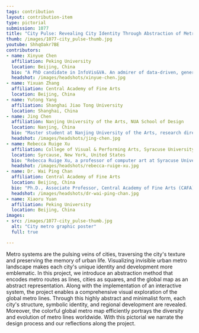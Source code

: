 ```yaml
---
tags: contribution
layout: contribution-item
type: pictorial
submission: 1077
title: "City Pulse: Revealing City Identity Through Abstraction of Metro Lines"
thumb: /images/1077-city_pulse-thumb.jpg
youtube: ShhqOakr7BE
contributors: 
- name: Xinyue Chen
  affiliation: Peking University
  location: Beijing, China
  bio: "A PhD candidate in InfoVis&VA. An admirer of data-driven, generative, interactive art. A data journalist, crafting stories with keystrokes. I delve into the flow of information, exploring generous human-AI interfaces. Wandering through the garden of forking paths, I write lines of data poetry."
  headshot: /images/headshots/xinyue-chen.jpg
- name: Yixuan Zhang
  affiliation: Central Academy of Fine Arts
  location: Beijing, China
- name: Yutong Yang
  affiliation: Shanghai Jiao Tong University
  location: Shanghai, China 
- name: Jing Chen
  affiliation: Nanjing University of the Arts, NUA School of Design
  location: Nanjing, China
  bio: "Master student at Nanjing University of the Arts, research direction: information visualization design. His works have been shortlisted for the National Art Exhibition (2024), PacificVis 2024 Visual Data Storytelling, and selected for the China VISAP’24 Art Exhibition."
  headshot: /images/headshots/jing-chen.jpg
- name: Rebecca Ruige Xu
  affiliation: College of Visual & Performing Arts, Syracuse University
  location: Syrcause, New York, United States
  bio: "Rebecca Ruige Xu, a professor of computer art at Syracuse University, focuses on artistic data visualization, experimental animation, visual music, and digital performance. Her work has been featured at venues like IEEE VIS, SIGGRAPH, Ars Electronica, and museums worldwide. <a href='http://rebeccaxu.com'>rebeccaxu.com</a>"
  headshot: /images/headshots/rebecca-ruige-xu.jpg
- name: Dr. Wai Ping Chan
  affiliation: Central Academy of Fine Arts
  location: Beijing, China
  bio: "Ph.D., Associate Professor, Central Academy of Fine Arts (CAFA). The Committee on Visualization and Visual Analytics of the China Society of Image & Graphics, Chairman of the ChinaVis 2024 Art Project. He previously served as the AD of the Olympic Art Research Center at the CAFA."
  headshot: /images/headshots/dr-wai-ping-chan.jpg
- name: Xiaoru Yuan
  affiliation: Peking University
  location: Beijing, China
images:
- src: /images/1077-city_pulse-thumb.jpg
  alt: "City metro graphic poster"
  full: true

---
```


Metro systems are the pulsing veins of cities, traversing the city's
texture and preserving the memory of urban life. Visualizing invisible
urban metro landscape makes each city's unique identity and development
more emblematic. In this project, we introduce an abstraction method
that encodes metro routes as lines, cities as squares, and the global
map as an abstract representation. Along with the implementation of an
interactive system, the project enables a comprehensive visual
exploration of the global metro lines. Through this highly abstract and
minimalist form, each city's structure, symbolic identity, and regional
development are revealed. Moreover, the colorful global metro map
efficiently portrays the diversity and evolution of metro lines
worldwide. With this pictorial we narrate the design process and our
reflections along the project.
